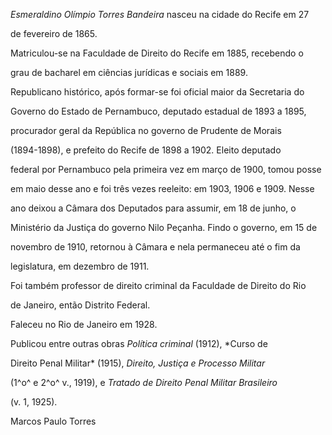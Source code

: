 

*Esmeraldino Olímpio Torres Bandeira* nasceu na cidade do Recife em 27

de fevereiro de 1865.



Matriculou-se na Faculdade de Direito do Recife em 1885, recebendo o

grau de bacharel em ciências jurídicas e sociais em 1889.



Republicano histórico, após formar-se foi oficial maior da Secretaria do

Governo do Estado de Pernambuco, deputado estadual de 1893 a 1895,

procurador geral da República no governo de Prudente de Morais

(1894-1898), e prefeito do Recife de 1898 a 1902. Eleito deputado

federal por Pernambuco pela primeira vez em março de 1900, tomou posse

em maio desse ano e foi três vezes reeleito: em 1903, 1906 e 1909. Nesse

ano deixou a Câmara dos Deputados para assumir, em 18 de junho, o

Ministério da Justiça do governo Nilo Peçanha. Findo o governo, em 15 de

novembro de 1910, retornou à Câmara e nela permaneceu até o fim da

legislatura, em dezembro de 1911.



Foi também professor de direito criminal da Faculdade de Direito do Rio

de Janeiro, então Distrito Federal.



Faleceu no Rio de Janeiro em 1928.



Publicou entre outras obras *Política criminal* (1912), *Curso de

Direito Penal Militar* (1915), *Direito, Justiça e Processo Militar*

(1^o^ e 2^o^ v., 1919), e *Tratado de Direito Penal Militar Brasileiro*

(v. 1, 1925).



Marcos Paulo Torres 



